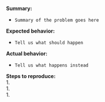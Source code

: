 **Summary:**  
- `Summary of the problem goes here`


**Expected behavior:**  
- `Tell us what should happen`


**Actual behavior:**  
- `Tell us what happens instead`


**Steps to reproduce:**  
1.  
1.  
1.  
